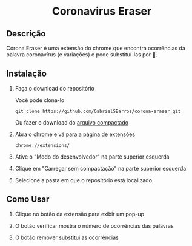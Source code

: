 <h1 align="center">
  Coronavirus Eraser
</h1>

## Descrição

Corona Eraser é uma extensão do chrome que encontra ocorrências da palavra coronavírus (e variações) e pode substituí-las por 💉.

## Instalação

1. Faça o download do repositório

   Você pode clona-lo

   `git clone https://github.com/GabrielSBarros/corona-eraser.git`

   Ou fazer o download do [arquivo compactado](https://github.com/GabrielSBarros/corona-eraser/archive/master.zip)

2. Abra o chrome e vá para a página de extensões

   `chrome://extensions/`

3. Ative o "Modo do desenvolvedor" na parte superior esquerda

4. Clique em "Carregar sem compactação" na parte superior esquerda

5. Selecione a pasta em que o repositório está localizado

## Como Usar

1. Clique no botão da extensão para exibir um pop-up

2. O botão verificar mostra o número de ocorrências das palavras

3. O botão remover substitui as ocorrências
